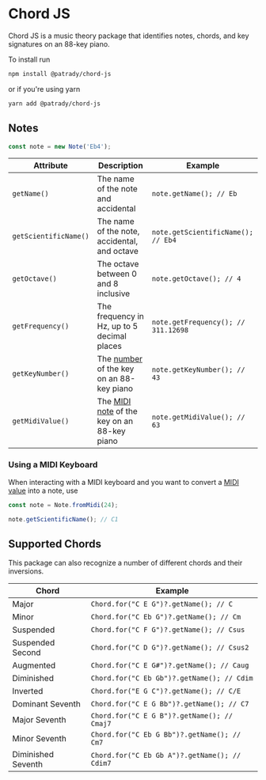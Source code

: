# Chord JS

Chord JS is a music theory package that identifies notes, chords, and key signatures on an 88-key piano.

To install run

```bash
npm install @patrady/chord-js
```

or if you're using yarn

```bash
yarn add @patrady/chord-js
```

## Notes

```ts
const note = new Note('Eb4');
```

| Attribute             | Description                                                                                        | Example                             |
| --------------------- | -------------------------------------------------------------------------------------------------- | ----------------------------------- |
| `getName()`           | The name of the note and accidental                                                                | `note.getName(); // Eb`             |
| `getScientificName()` | The name of the note, accidental, and octave                                                       | `note.getScientificName(); // Eb4`  |
| `getOctave()`         | The octave between 0 and 8 inclusive                                                               | `note.getOctave(); // 4`            |
| `getFrequency()`      | The frequency in Hz, up to 5 decimal places                                                        | `note.getFrequency(); // 311.12698` |
| `getKeyNumber()`      | The [number](https://en.wikipedia.org/wiki/Piano_key_frequencies) of the key on an 88-key piano    | `note.getKeyNumber(); // 43`        |
| `getMidiValue()`      | The [MIDI note](https://en.wikipedia.org/wiki/Piano_key_frequencies) of the key on an 88-key piano | `note.getMidiValue(); // 63`        |

### Using a MIDI Keyboard

When interacting with a MIDI keyboard and you want to convert a [MIDI value](https://www.inspiredacoustics.com/en/MIDI_note_numbers_and_center_frequencies) into a note, use

```ts
const note = Note.fromMidi(24);

note.getScientificName(); // C1
```

## Supported Chords

This package can also recognize a number of different chords and their inversions. 

| Chord              | Example                                       |
| ------------------ | --------------------------------------------- |
| Major              | `Chord.for("C E G")?.getName(); // C`         |
| Minor              | `Chord.for("C Eb G")?.getName(); // Cm`       |
| Suspended          | `Chord.for("C F G")?.getName(); // Csus`      |
| Suspended Second   | `Chord.for("C D G")?.getName(); // Csus2`     |
| Augmented          | `Chord.for("C E G#")?.getName(); // Caug`     |
| Diminished         | `Chord.for("C Eb Gb")?.getName(); // Cdim`    |
| Inverted           | `Chord.for("E G C")?.getName(); // C/E`       |
| Dominant Seventh   | `Chord.for("C E G Bb")?.getName(); // C7`     |
| Major Seventh      | `Chord.for("C E G B")?.getName(); // Cmaj7`   |
| Minor Seventh      | `Chord.for("C Eb G Bb")?.getName(); // Cm7`   |
| Diminished Seventh | `Chord.for("C Eb Gb A")?.getName(); // Cdim7` |
